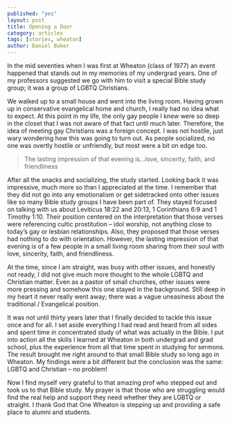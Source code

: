 ```yaml
---
published: "yes"
layout: post
title: Opening a Door
category: articles
tags: [stories, wheaton]
author: Daniel Baker
---
```


In the mid seventies when I was first at Wheaton (class of 1977) an event happened that stands out in my memories of my undergrad years.  One of my professors suggested we go with him to visit a special Bible study group; it was a group of LGBTQ Christians.

We walked up to a small house and went into the living room. Having grown up in conservative evangelical home and church, I really had no idea what to expect. At this point in my life, the only gay people I knew were so deep in the closet that I was not aware of that fact until much later.  Therefore, the idea of meeting gay Christians was a foreign concept.  I was not hostile, just wary wondering how this was going to turn out.  As people socialized, no one was overtly hostile or unfriendly, but most were a bit on edge too.

> The lasting impression of that evening is…love, sincerity, faith, and friendliness

After all the snacks and socializing, the study started.  Looking back it was impressive, much more so than I appreciated at the time.  I remember that they did not go into any emotionalism or get sidetracked onto other issues like so many Bible study groups I have been part of.  They stayed focused on talking with us about Leviticus 18:22 and 20:13, 1 Corinthians 6:9 and 1 Timothy 1:10.  Their position centered on the interpretation that those verses were referencing cultic prostitution – idol worship, not anything close to today’s gay or lesbian relationships.  Also, they proposed that those verses had nothing to do with orientation.  However, the lasting impression of that evening is of a few people in a small living room sharing from their soul with love, sincerity, faith, and friendliness.

At the time, since I am straight, was busy with other issues, and honestly not ready, I did not give much more thought to the whole LGBTQ and Christian matter.  Even as a pastor of small churches, other issues were more pressing and somehow this one stayed in the background.  Still deep in my heart it never really went away; there was a vague uneasiness about the traditional / Evangelical position.

It was not until thirty years later that I finally decided to tackle this issue once and for all.  I set aside everything I had read and heard from all sides and spent time in concentrated study of what was actually in the Bible.  I put into action all the skills I learned at Wheaton in both undergrad and grad school, plus the experience from all that time spent in studying for sermons. The result brought me right around to that small Bible study so long ago in Wheaton. My findings were a bit different but the conclusion was the same: LGBTQ and Christian – no problem!

Now I find myself very grateful to that amazing prof who stepped out and took us to that Bible study.  My prayer is that those who are struggling would find the real help and support they need whether they are LGBTQ or straight.  I thank God that One Wheaton is stepping up and providing a safe place to alumni and students.

